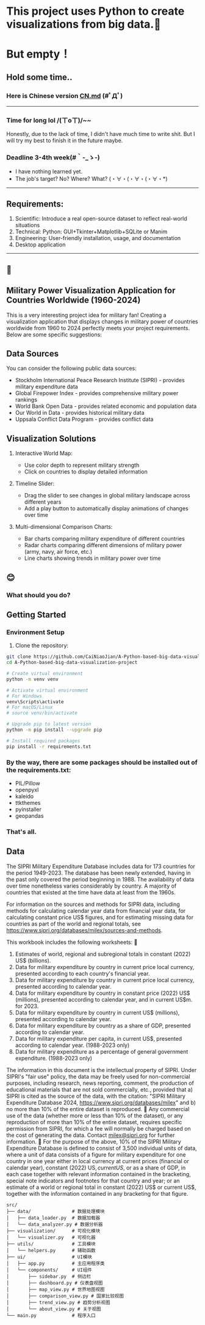 # This project uses Python to create visualizations from big data.🐆
# But empty！
## Hold some time..
### Here is Chinese version [CN.md](CN.md) (#ﾟДﾟ)
---
### Time for long lol /(ㄒoㄒ)/~~
Honestly, due to the lack of time, I didn't have much time to write shit.
But I will try my best to finish it in the future maybe.
### Deadline 3-4th week(#｀-_ゝ-)
- I have nothing learned yet.
- The job's target? No? Where? What? (・∀・(・∀・(・∀・*)
---
## Requirements:
1. Scientific: Introduce a real open-source dataset to reflect real-world situations
2. Technical: Python: GUI+Tkinter+Matplotlib+SQLite or Manim
3. Engineering: User-friendly installation, usage, and documentation
4. Desktop application
---
## 🏮
## Military Power Visualization Application for Countries Worldwide (1960-2024)
This is a very interesting project idea for military fan! Creating a visualization application that displays changes in military power of countries worldwide from 1960 to 2024 perfectly meets your project requirements. Below are some specific suggestions:

## Data Sources
You can consider the following public data sources:

- Stockholm International Peace Research Institute (SIPRI) - provides military expenditure data
- Global Firepower Index - provides comprehensive military power rankings
- World Bank Open Data - provides related economic and population data
- Our World in Data - provides historical military data
- Uppsala Conflict Data Program - provides conflict data

## Visualization Solutions
1. Interactive World Map:
   
   - Use color depth to represent military strength
   - Click on countries to display detailed information

2. Timeline Slider:
   
   - Drag the slider to see changes in global military landscape across different years
   - Add a play button to automatically display animations of changes over time

3. Multi-dimensional Comparison Charts:
   
   - Bar charts comparing military expenditure of different countries
   - Radar charts comparing different dimensions of military power (army, navy, air force, etc.)
   - Line charts showing trends in military power over time

## 😊
### What should you do?

## Getting Started

### Environment Setup

1. Clone the repository:
```bash
git clone https://github.com/CaiNiaoJian/A-Python-based-big-data-visualization-project.git
cd A-Python-based-big-data-visualization-project

# Create virtual environment
python -m venv venv

# Activate virtual environment
# For Windows
venv\Scripts\activate
# For macOS/Linux
# source venv/bin/activate

# Upgrade pip to latest version
python -m pip install --upgrade pip

# Install required packages
pip install -r requirements.txt
```
### By the way, there are some packages should be installed out of the requirements.txt:
- PIL/Pillow
- openpyxl
- kaleido
- ttkthemes
- pyinstaller
- geopandas

### That's all.

## Data
The SIPRI Military Expenditure Database includes data for 173 countries for the period 1949-2023. The database has been newly extended, having in the past only covered the period beginning in 1988. The availability of data over time nonetheless varies considerably by country. A majority of countries that existed at the time have data at least from the 1960s.

For information on the sources and methods for SIPRI data, including methods for calculating calendar year data from financial year data, for calculating constant price US$ figures, and for estimating missing data for countries as part of the world and regional totals, see https://www.sipri.org/databases/milex/sources-and-methods.

This workbook includes the following worksheets:

1) Estimates of world, regional and subregional totals in constant (2022) US$ (billions).
2) Data for military expenditure by country in current price local currency, presented according to each country's financial year.
3) Data for military expenditure by country in current price local currency, presented according to calendar year.
4) Data for military expenditure by country in constant price (2022) US$ (millions), presented according to calendar year, and in current US$m. for 2023.
5) Data for military expenditure by country in current US$ (millions), presented according to calendar year.
6) Data for military expenditure by country as a share of GDP, presented according to calendar year.
7) Data for military expenditure per capita, in current US$, presented according to calendar year. (1988-2023 only)
8) Data for military expenditure as a percentage of general government expenditure. (1988-2023 only)

The information in this document is the intellectual property of SIPRI. Under SIPRI's "fair use" policy, the data may be freely used for non-commercial purposes, including research, news reporting, comment, the production of educational materials that are not sold commercially, etc., provided that a) SIPRI is cited as the source of the data, with the citation: "SIPRI Military Expenditure Database 2024, https://www.sipri.org/databases/milex" and b) no more than 10% of the entire dataset is reproduced.

Any commercial use of the data (whether more or less than 10% of the dataset), or any reproduction of more than 10% of the entire dataset, requires specific permission from SIPRI, for which a fee will normally be charged based on the cost of generating the data. Contact milex@sipri.org for further information.

For the purpose of the above, 10% of the SIPRI Military Expenditure Database is defined to consist of 3,500 individual units of data, where a unit of data consists of a figure for military expenditure for one country in one year either in local currency at current prices (financial or calendar year), constant (2022) US$, current US$, or as a share of GDP, in each case together with relevant information contained in the bracketing, special note indicators and footnotes for that country and year; or an estimate of a world or regional total in constant (2022) US$ or current US$, together with the information contained in any bracketing for that figure.

```
src/
├── data/               # 数据处理模块
│   ├── data_loader.py  # 数据加载器
│   └── data_analyzer.py # 数据分析器
├── visualization/      # 可视化模块
│   └── visualizer.py   # 可视化器
├── utils/              # 工具模块
│   └── helpers.py      # 辅助函数
├── ui/                 # UI模块
│   ├── app.py          # 主应用程序类
│   └── components/     # UI组件
│       ├── sidebar.py  # 侧边栏
│       ├── dashboard.py # 仪表盘视图
│       ├── map_view.py # 世界地图视图
│       ├── comparison_view.py # 国家比较视图
│       ├── trend_view.py # 趋势分析视图
│       └── about_view.py # 关于视图
└── main.py             # 程序入口
```
